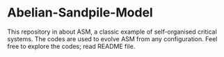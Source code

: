 # Abelian-Sandpile-Model
This repository in about ASM, a classic example of self-organised critical systems. The codes are used to evolve ASM from any configuration. Feel free to explore the codes; read README file.

